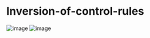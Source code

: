 # Inversion-of-control-rules
![image](https://user-images.githubusercontent.com/63304179/235877514-80e67e8a-2fad-4157-af18-7f6c986ee776.png)
![image](https://user-images.githubusercontent.com/63304179/235877706-62022c6f-85cf-4ce9-8abb-90a40b77441c.png)

